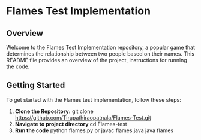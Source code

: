 # Flames Test Implementation

## Overview
Welcome to the Flames Test Implementation repository, a popular game that determines the relationship between two people based on their names. This README file provides an overview of the project, instructions for running the code.

## Getting Started
To get started with the Flames test implementation, follow these steps:

1. **Clone the Repository:**
   git clone https://github.com/Tirupathiraopatnala/Flames-Test.git
2. **Navigate to project directory**
   cd Flames-test
3. **Run the code**
   python flames.py
   or
   javac flames.java
   java flames


